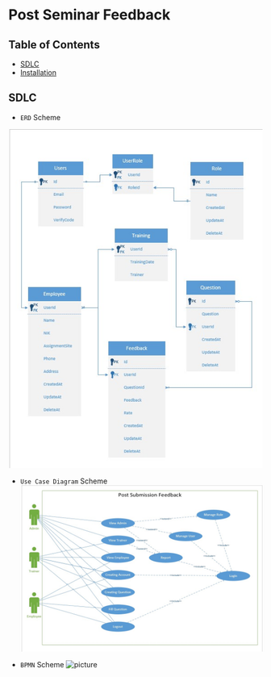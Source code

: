 # Post Seminar Feedback

## Table of Contents

- [SDLC](#sdlc)
- [Installation](#installation)

## SDLC

- `ERD` Scheme

![picture](SDLC/ERD_PostSeminarFeedback.jpg)

- `Use Case Diagram` Scheme
![picture](SDLC/UCD__PostSeminarFeedback.jpg)

- `BPMN` Scheme
![picture](SDLC/BPMN__PostSeminarFeedback.PNG)
